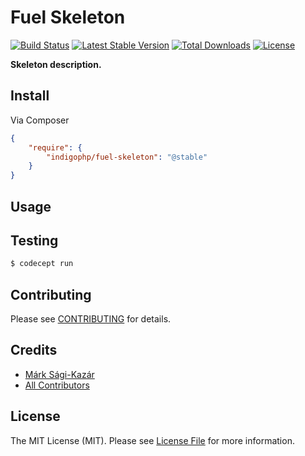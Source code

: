 # Fuel Skeleton

[![Build Status](https://travis-ci.org/indigophp/fuel-skeleton.svg?branch=develop)](https://travis-ci.org/indigophp/fuel-skeleton)
[![Latest Stable Version](https://poser.pugx.org/indigophp/fuel-skeleton/v/stable.png)](https://packagist.org/packages/indigophp/fuel-skeleton)
[![Total Downloads](https://poser.pugx.org/indigophp/fuel-skeleton/downloads.png)](https://packagist.org/packages/indigophp/fuel-skeleton)
[![License](https://poser.pugx.org/indigophp/fuel-skeleton/license.png)](https://packagist.org/packages/indigophp/fuel-skeleton)

**Skeleton description.**


## Install

Via Composer

``` json
{
    "require": {
        "indigophp/fuel-skeleton": "@stable"
    }
}
```


## Usage


## Testing

``` bash
$ codecept run
```


## Contributing

Please see [CONTRIBUTING](https://github.com/indigophp/fuel-skeleton/blob/develop/CONTRIBUTING.md) for details.


## Credits

- [Márk Sági-Kazár](https://github.com/sagikazarmark)
- [All Contributors](https://github.com/indigophp/fuel-skeleton/contributors)


## License

The MIT License (MIT). Please see [License File](https://github.com/indigophp/fuel-skeleton/blob/develop/LICENSE) for more information.
